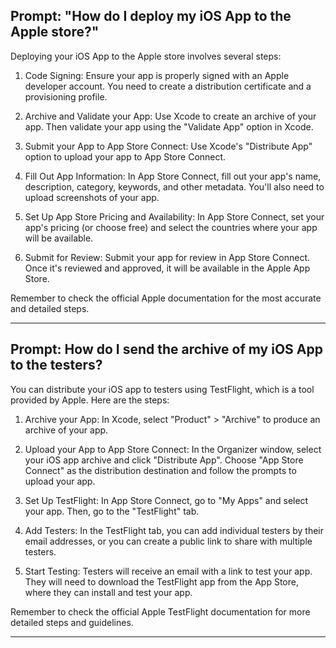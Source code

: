 ## Prompt: "How do I deploy my iOS App to the Apple store?"

Deploying your iOS App to the Apple store involves several steps:

1) Code Signing: Ensure your app is properly signed with an Apple developer account. You need to create a distribution certificate and a provisioning profile.

2) Archive and Validate your App: Use Xcode to create an archive of your app. Then validate your app using the "Validate App" option in Xcode.

3) Submit your App to App Store Connect: Use Xcode's "Distribute App" option to upload your app to App Store Connect.

4) Fill Out App Information: In App Store Connect, fill out your app's name, description, category, keywords, and other metadata. You'll also need to upload screenshots of your app.

5) Set Up App Store Pricing and Availability: In App Store Connect, set your app's pricing (or choose free) and select the countries where your app will be available.

6) Submit for Review: Submit your app for review in App Store Connect. Once it's reviewed and approved, it will be available in the Apple App Store.

Remember to check the official Apple documentation for the most accurate and detailed steps.

<hr>

## Prompt: How do I send the archive of my iOS App to the testers?

You can distribute your iOS app to testers using TestFlight, which is a tool provided by Apple. Here are the steps:

1) Archive your App: In Xcode, select "Product" > "Archive" to produce an archive of your app.

2) Upload your App to App Store Connect: In the Organizer window, select your iOS app archive and click "Distribute App". Choose "App Store Connect" as the distribution destination and follow the prompts to upload your app.

3) Set Up TestFlight: In App Store Connect, go to "My Apps" and select your app. Then, go to the "TestFlight" tab.

4) Add Testers: In the TestFlight tab, you can add individual testers by their email addresses, or you can create a public link to share with multiple testers.

5) Start Testing: Testers will receive an email with a link to test your app. They will need to download the TestFlight app from the App Store, where they can install and test your app.

Remember to check the official Apple TestFlight documentation for more detailed steps and guidelines.

<hr>
